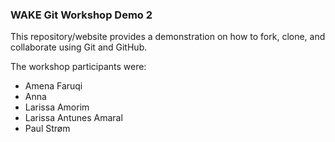 ### WAKE Git Workshop Demo 2

This repository/website provides a demonstration on how to fork, clone, and collaborate using Git and GitHub.

The workshop participants were:

* Amena Faruqi
* Anna
* Larissa Amorim
* Larissa Antunes Amaral
* Paul Strøm
